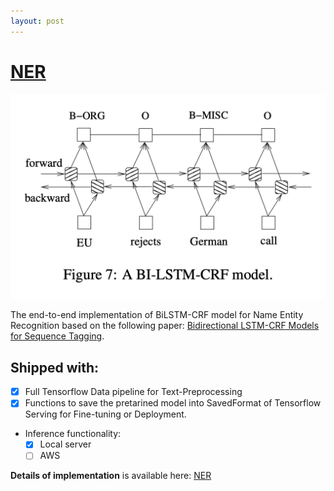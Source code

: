 ```yaml
---
layout: post
---
```


# [NER](https://github.com/quocdat32461997/NER)

![img](/assets/bilstm-crf-network.png)

The end-to-end implementation of BiLSTM-CRF model for Name Entity Recognition based on the following paper: [Bidirectional LSTM-CRF Models for Sequence Tagging](https://arxiv.org/abs/1508.01991).

## Shipped with:
* [x] Full Tensorflow Data pipeline for Text-Preprocessing
* [x] Functions to save the pretarined model into SavedFormat of Tensorflow Serving for Fine-tuning or Deployment.
* Inference functionality:
  * [x] Local server
  * [ ] AWS

**Details of implementation** is available here: [NER](https://github.com/quocdat32461997/NER)
